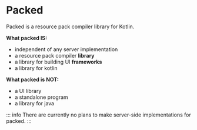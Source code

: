 # Packed
Packed is a resource pack compiler library for Kotlin.

**What packed IS:**
- independent of any server implementation
- a resource pack compiler **library**
- a library for building UI **frameworks**
- a library for kotlin

**What packed is NOT:**
- a UI library
- a standalone program
- a library for java

::: info
There are currently no plans to make server-side implementations
for packed.
:::